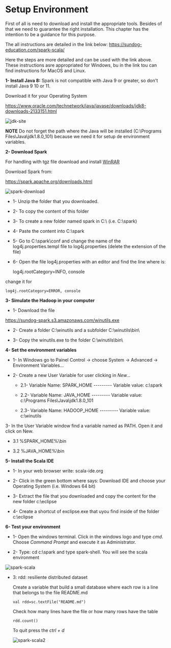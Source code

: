 # Setup Environment

First of all is need to download and install the appropriate tools. Besides of that we need to guarantee the right installation.
This chapter has the intention to be a guidance for this purpose.

The all instructions are detailed in the link below:
https://sundog-education.com/spark-scala/

Here the steps are more detailed and can be used with the link above. These instructions asre appropriated for Windows, bu in the link tou can find instructions for MacOS and Linux.

**1- Install Java 8:** Spark is not compatible with Java 9 or greater, so don't install Java 9 10 or 11.

  Download it for your Operating System
  
   https://www.oracle.com/technetwork/java/javase/downloads/jdk8-downloads-2133151.html
  
   ![jdk-site](https://user-images.githubusercontent.com/37953610/58574743-8c970e00-8238-11e9-9bfa-826e919a2850.JPG)

**NOTE** Do not forget the path where the Java will be installed (C:\Programs Files\Java\jdk1.8.0_101\) because we need it for setup de environment variables.

**2- Download Spark**

For handling with tgz file download and install [WinRAR](www.rarlab.com/download.html) 

Download Spark from:

   https://spark.apache.org/downloads.html
    
   ![spark-download](https://user-images.githubusercontent.com/37953610/58575184-7a699f80-8239-11e9-9965-799aecc4c523.JPG)
    
 - 1- Unzip the folder that you downloaded. 

 - 2- To copy the content of this folder

 - 3- To create a new folder named spark in C:\ (i.e. C:\spark)

 - 4-  Paste the content into C:\spark

 - 5- Go to C:\spark\conf and change the name of the log4j.properties.templ file to log4j.properties (delete the extension of the file)

 - 6- Open the file log4j.properties with an editor and find the line where is:

    log4j.rootCategory=INFO, console
    
change it for     

    log4j.rootCategory=ERROR, console

**3- Simulate the Hadoop in your computer**

 - 1- Download the file

  https://sundog-spark.s3.amazonaws.com/winutils.exe
  
 - 2- Create a folder C:\winutils and a subfolder C:\winutils\bin\

 - 3- Copy the winutils.exe to the folder C:\winutils\bin\

**4- Set the environment variables**

 - 1- In Windows go to Painel Control -> choose System -> Advanced -> Environment Variables... 

 - 2- Create a new User Variable for user clicking in _New..._

   - 2.1- Variable Name: SPARK_HOME  --------- Variable value: c:\spark
  
   - 2.2- Variable Name: JAVA_HOME  --------- Variable value: c:\Programs Files\Java\jdk1.8.0_101
  
   - 2.3- Variable Name: HADOOP_HOME  --------- Variable value: c:\winutils

3- In the User Variable window find a variable named as PATH. Open it and click on New.
  
   - 3.1 %SPARK_HOME%\bin
  
   - 3.2 %JAVA_HOME%\bin
  
 **5- Install the Scala IDE**
 
  - 1- In your web browser write: scala-ide.org
  
  - 2- Click in the green bottom where says: Download IDE and choose your Operating System (i.e. Windows 64 bit)
  
  - 3- Extract the file that you downloaded and copy the content for the new folder c:\eclipse
  
  - 4- Create a shortcut of exclipse.exe that uyou find inside of the folder c:\eclipse
  
 **6- Test your environment**
 
  - 1- Open the windows terminal. Click in the windows logo and type _cmd_. Choose _Command Prompt_ and execute it as Administrator.
  
  - 2- Type: cd c:\spark and type spark-shell. You will see the scala environment
  
  ![spark-scala](https://user-images.githubusercontent.com/37953610/58599122-bec76080-8276-11e9-8335-6c4c2fa2f7f0.JPG)

 
  - 3: rdd: resiliente distributed dataset
  
    Create a variable that build a small database where each row is a line that belongs to the file README.md
  
        val rdd=sc.textFile("README.md")
     
     Check how many lines have the file or how many rows have the table
      
        rdd.count()

     To quit press the _ctrl + d_
     
     ![spark-scala2](https://user-images.githubusercontent.com/37953610/58599657-27174180-8279-11e9-86cd-422859e51385.JPG)
